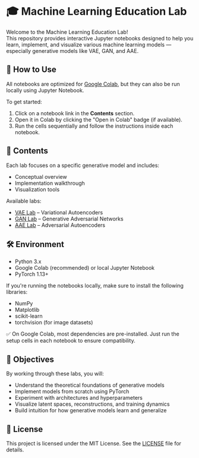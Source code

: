 # 🎓 Machine Learning Education Lab

Welcome to the Machine Learning Education Lab!  
This repository provides interactive Jupyter notebooks designed to help you learn, implement, and visualize various machine learning models — especially generative models like VAE, GAN, and AAE.

## 🚀 How to Use

All notebooks are optimized for [Google Colab](https://colab.research.google.com), but they can also be run locally using Jupyter Notebook.

To get started:
1. Click on a notebook link in the **Contents** section.
2. Open it in Colab by clicking the "Open in Colab" badge (if available).
3. Run the cells sequentially and follow the instructions inside each notebook.

## 📂 Contents

Each lab focuses on a specific generative model and includes:
- Conceptual overview
- Implementation walkthrough
- Visualization tools

Available labs:
- [VAE Lab](vae/README.md) – Variational Autoencoders
- [GAN Lab](gan/README.md) – Generative Adversarial Networks
- [AAE Lab](aae/README.md) – Adversarial Autoencoders

  
## 🛠️ Environment

- Python 3.x
- Google Colab (recommended) or local Jupyter Notebook
- PyTorch 1.13+

If you're running the notebooks locally, make sure to install the following libraries:
- NumPy
- Matplotlib
- scikit-learn
- torchvision (for image datasets)

✅ On Google Colab, most dependencies are pre-installed. Just run the setup cells in each notebook to ensure compatibility.


## 🎯 Objectives

By working through these labs, you will:
- Understand the theoretical foundations of generative models
- Implement models from scratch using PyTorch
- Experiment with architectures and hyperparameters
- Visualize latent spaces, reconstructions, and training dynamics
- Build intuition for how generative models learn and generalize

## 📄 License

This project is licensed under the MIT License. See the [LICENSE](LICENSE) file for details.


